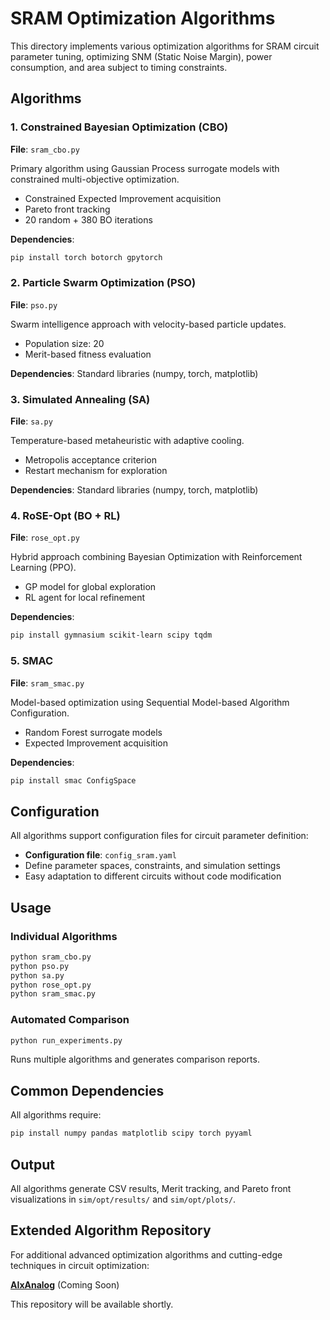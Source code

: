 # SRAM Optimization Algorithms

This directory implements various optimization algorithms for SRAM circuit parameter tuning, optimizing SNM (Static Noise Margin), power consumption, and area subject to timing constraints.

## Algorithms

### 1. Constrained Bayesian Optimization (CBO)
**File**: `sram_cbo.py`

Primary algorithm using Gaussian Process surrogate models with constrained multi-objective optimization.
- Constrained Expected Improvement acquisition
- Pareto front tracking
- 20 random + 380 BO iterations

**Dependencies**:
```bash
pip install torch botorch gpytorch
```

### 2. Particle Swarm Optimization (PSO)
**File**: `pso.py`

Swarm intelligence approach with velocity-based particle updates.
- Population size: 20
- Merit-based fitness evaluation

**Dependencies**: Standard libraries (numpy, torch, matplotlib)

### 3. Simulated Annealing (SA)
**File**: `sa.py`

Temperature-based metaheuristic with adaptive cooling.
- Metropolis acceptance criterion
- Restart mechanism for exploration

**Dependencies**: Standard libraries (numpy, torch, matplotlib)

### 4. RoSE-Opt (BO + RL)
**File**: `rose_opt.py`

Hybrid approach combining Bayesian Optimization with Reinforcement Learning (PPO).
- GP model for global exploration
- RL agent for local refinement

**Dependencies**:
```bash
pip install gymnasium scikit-learn scipy tqdm
```

### 5. SMAC
**File**: `sram_smac.py`

Model-based optimization using Sequential Model-based Algorithm Configuration.
- Random Forest surrogate models
- Expected Improvement acquisition

**Dependencies**:
```bash
pip install smac ConfigSpace
```

## Configuration

All algorithms support configuration files for circuit parameter definition:
- **Configuration file**: `config_sram.yaml`
- Define parameter spaces, constraints, and simulation settings
- Easy adaptation to different circuits without code modification

## Usage

### Individual Algorithms
```bash
python sram_cbo.py      
python pso.py  
python sa.py   
python rose_opt.py 
python sram_smac.py 
```

### Automated Comparison
```bash
python run_experiments.py
```
Runs multiple algorithms and generates comparison reports.

## Common Dependencies

All algorithms require:
```bash
pip install numpy pandas matplotlib scipy torch pyyaml
```

## Output

All algorithms generate CSV results, Merit tracking, and Pareto front visualizations in `sim/opt/results/` and `sim/opt/plots/`.

## Extended Algorithm Repository

For additional advanced optimization algorithms and cutting-edge techniques in circuit optimization:

**[AIxAnalog](https://github.com/IceLab-X/AIxAnalog)** (Coming Soon)

This repository will be available shortly.
